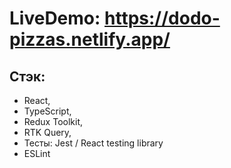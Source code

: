 # LiveDemo: https://dodo-pizzas.netlify.app/

## Стэк:

- React,
- TypeScript,
- Redux Toolkit,
- RTK Query,
- Тесты: Jest / React testing library
- ESLint
